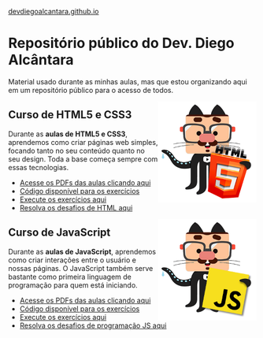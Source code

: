 <a href="#"> devdiegoalcantara.github.io</a>
 
 # Repositório público do Dev. Diego Alcântara

Material usado durante as minhas aulas, mas que estou organizando aqui em um repositório público para o acesso de todos.

<img align="right" src="images/mascote-html5.png" width="200">

## Curso de HTML5 e CSS3

Durante as **aulas de HTML5 e CSS3**, aprendemos como criar páginas web simples, focando tanto no seu conteúdo quanto no seu design. Toda a base começa sempre com essas tecnologias. 

* [Acesse os PDFs das aulas clicando aqui](https://github.com/gustavoguanabara/html-css/tree/master/aulas-pdf)
* [Código disponível para os exercícios](https://github.com/gustavoguanabara/html-css/tree/master/exercicios)
* [Execute os exercícios aqui](https://gustavoguanabara.github.io/html-css/exercicios/)
* [Resolva os desafios de HTML aqui](https://github.com/gustavoguanabara/html-css/tree/master/desafios)

<img align="right" src="images/mascote-javascript.png" width="200">

## Curso de JavaScript

Durante as **aulas de JavaScript**, aprendemos como criar interações entre o usuário e nossas páginas. O JavaScript também serve bastante como primeira linguagem de programação para quem está iniciando.

* [Acesse os PDFs das aulas clicando aqui](https://github.com/gustavoguanabara/javascript/tree/master/aulas-pdf)
* [Código disponível para os exercícios](https://github.com/gustavoguanabara/javascript/tree/master/exercicios)
* [Execute os exercícios aqui](https://gustavoguanabara.github.io/javascript/exercicios/)
* [Resolva os desafios de programação JS aqui](https://github.com/gustavoguanabara/javascript/tree/master/desafios)


